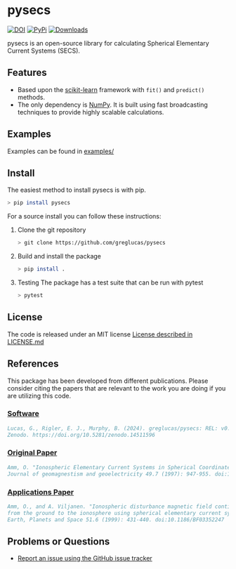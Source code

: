 # pysecs

[![DOI](https://zenodo.org/badge/148513774.svg)](https://doi.org/10.5281/zenodo.14511595)
[![PyPi](https://badge.fury.io/py/pysecs.svg)](https://badge.fury.io/py/pysecs)
[![Downloads](https://static.pepy.tech/badge/pysecs/month)](https://pepy.tech/project/pysecs)

pysecs is an open-source library for calculating Spherical Elementary Current Systems (SECS).


## Features

- Based upon the [scikit-learn](http://scikit-learn.org/) framework with `fit()` and `predict()` methods.
- The only dependency is [NumPy](http://www.numpy.org/). It is built using fast broadcasting techniques to provide highly scalable calculations.

## Examples

Examples can be found in [examples/](./examples/)

## Install

The easiest method to install pysecs is with pip.

```bash
> pip install pysecs
```

For a source install you can follow these instructions:

1. Clone the git repository

    ```bash
    > git clone https://github.com/greglucas/pysecs
    ```

2. Build and install the package

    ```bash
    > pip install .
    ```

3. Testing
The package has a test suite that can be run with pytest

    ```python
    > pytest
    ```

## License

The code is released under an MIT license
[License described in LICENSE.md](./LICENSE.md)

## References

This package has been developed from different publications. Please consider citing the papers
that are relevant to the work you are doing if you are utilizing this code.

### [Software](https://doi.org/10.5281/zenodo.14511596)

```bibtex
Lucas, G., Rigler, E. J., Murphy, B. (2024). greglucas/pysecs: REL: v0.3.0 (v0.3.0).
Zenodo. https://doi.org/10.5281/zenodo.14511596
```

### [Original Paper](https://doi.org/10.5636/jgg.49.947)

```bibtex
Amm, O. "Ionospheric Elementary Current Systems in Spherical Coordinates and Their Application."
Journal of geomagnestism and geoelectricity 49.7 (1997): 947-955. doi:10.5636/jgg.49.947
```

### [Applications Paper](https://doi.org/10.1186/BF03352247)

```bibtex
Amm, O., and A. Viljanen. "Ionospheric disturbance magnetic field continuation
from the ground to the ionosphere using spherical elementary current systems."
Earth, Planets and Space 51.6 (1999): 431-440. doi:10.1186/BF03352247
```

## Problems or Questions

- [Report an issue using the GitHub issue tracker](http://github.com/greglucas/pysecs/issues)
